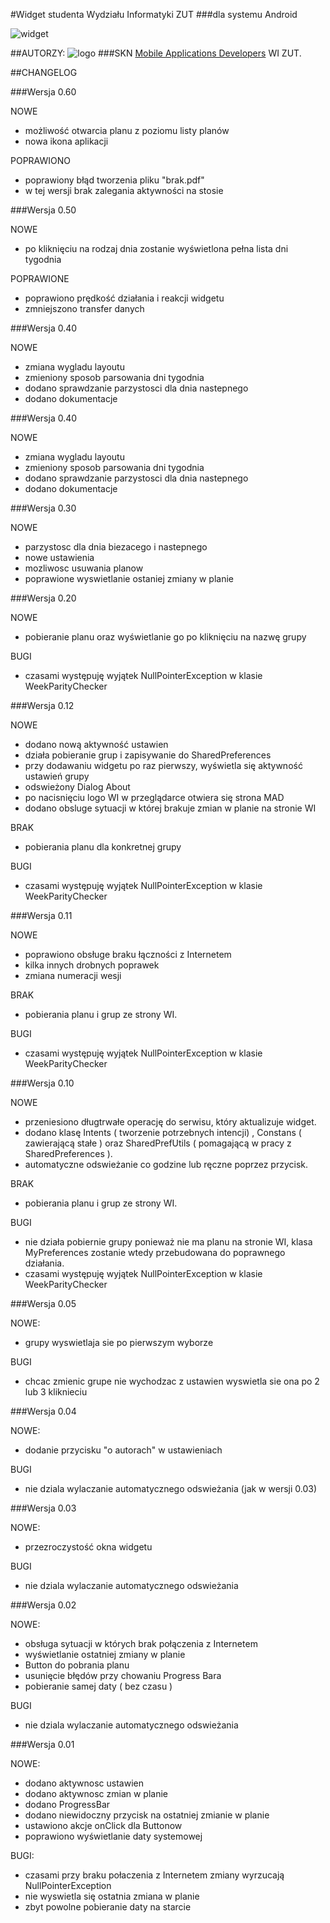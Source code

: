 #Widget studenta Wydziału Informatyki ZUT
###dla systemu Android

![widget](http://www.mad.zut.edu.pl/images/widget_old.png)

##AUTORZY:
![logo](http://www.mad.zut.edu.pl/images/logo-mini.png)
###SKN [Mobile Applications Developers](http://www.mad.zut.edu.pl) WI ZUT.


##CHANGELOG

###Wersja 0.60

NOWE

- możliwość otwarcia planu z poziomu listy planów
- nowa ikona aplikacji

POPRAWIONO

- poprawiony błąd tworzenia pliku "brak.pdf"
- w tej wersji brak zalegania aktywności na stosie


###Wersja 0.50

NOWE

- po kliknięciu na rodzaj dnia zostanie wyświetlona pełna lista dni tygodnia

POPRAWIONE

- poprawiono prędkość działania i reakcji widgetu
- zmniejszono transfer danych

###Wersja 0.40

NOWE

- zmiana wygladu layoutu
- zmieniony sposob parsowania dni tygodnia
- dodano sprawdzanie parzystosci dla dnia nastepnego
- dodano dokumentacje

###Wersja 0.40

NOWE

- zmiana wygladu layoutu
- zmieniony sposob parsowania dni tygodnia
- dodano sprawdzanie parzystosci dla dnia nastepnego
- dodano dokumentacje

###Wersja 0.30

NOWE

- parzystosc dla dnia biezacego i nastepnego
- nowe ustawienia
- mozliwosc usuwania planow
- poprawione wyswietlanie ostaniej zmiany w planie


###Wersja 0.20

NOWE

- pobieranie planu oraz wyświetlanie go po kliknięciu na nazwę grupy

BUGI

- czasami występuję wyjątek NullPointerException w klasie WeekParityChecker

###Wersja 0.12

NOWE

- dodano nową aktywność ustawien 
- działa pobieranie grup i zapisywanie do SharedPreferences
- przy dodawaniu widgetu po raz pierwszy, wyświetla się aktywność ustawień grupy
- odswieżony Dialog About 
- po nacisnięciu logo WI w przeglądarce otwiera się strona MAD
- dodano obsluge sytuacji w której brakuje zmian w planie na stronie WI

BRAK

- pobierania planu dla konkretnej grupy

BUGI

- czasami występuję wyjątek NullPointerException w klasie WeekParityChecker

###Wersja 0.11

NOWE

- poprawiono obsługe braku łączności z Internetem
- kilka innych drobnych poprawek
- zmiana numeracji wesji

BRAK

- pobierania planu i grup ze strony WI.

BUGI

- czasami występuję wyjątek NullPointerException w klasie WeekParityChecker

###Wersja 0.10

NOWE

- przeniesiono długtrwałe operację do serwisu, który aktualizuje widget.
- dodano klasę Intents ( tworzenie potrzebnych intencji) , Constans ( zawierającą stałe ) oraz 
SharedPrefUtils ( pomagającą w pracy z SharedPreferences ).
- automatyczne odswieżanie co godzine lub ręczne poprzez przycisk.

BRAK

- pobierania planu i grup ze strony WI.

BUGI

- nie działa pobiernie grupy ponieważ nie ma planu na stronie WI, klasa MyPreferences zostanie wtedy przebudowana 
do poprawnego działania.
- czasami występuję wyjątek NullPointerException w klasie WeekParityChecker

###Wersja 0.05

NOWE:

- grupy wyswietlaja sie po pierwszym wyborze

BUGI

- chcac zmienic grupe nie wychodzac z ustawien wyswietla sie ona po 2 lub 3 kliknieciu 

###Wersja 0.04

NOWE:

- dodanie przycisku "o autorach" w ustawieniach

BUGI

- nie dziala wylaczanie automatycznego odswieżania (jak w wersji 0.03)

###Wersja 0.03

NOWE:

- przezroczystość okna widgetu

BUGI

- nie dziala wylaczanie automatycznego odswieżania

###Wersja 0.02

NOWE:

- obsługa sytuacji w których brak połączenia z Internetem
- wyświetlanie ostatniej zmiany w planie
- Button do pobrania planu
- usunięcie błędów przy chowaniu Progress Bara
- pobieranie samej daty ( bez czasu ) 

BUGI

- nie dziala wylaczanie automatycznego odswieżania

###Wersja 0.01

NOWE:

- dodano aktywnosc ustawien
- dodano aktywnosc zmian w planie
- dodano ProgressBar
- dodano niewidoczny przycisk na ostatniej zmianie w planie
- ustawiono akcje onClick dla Buttonow
- poprawiono wyświetlanie daty systemowej


BUGI:

- czasami przy braku połaczenia z Internetem zmiany wyrzucają NullPointerException
- nie wyswietla się ostatnia zmiana w planie
- zbyt powolne pobieranie daty na starcie 